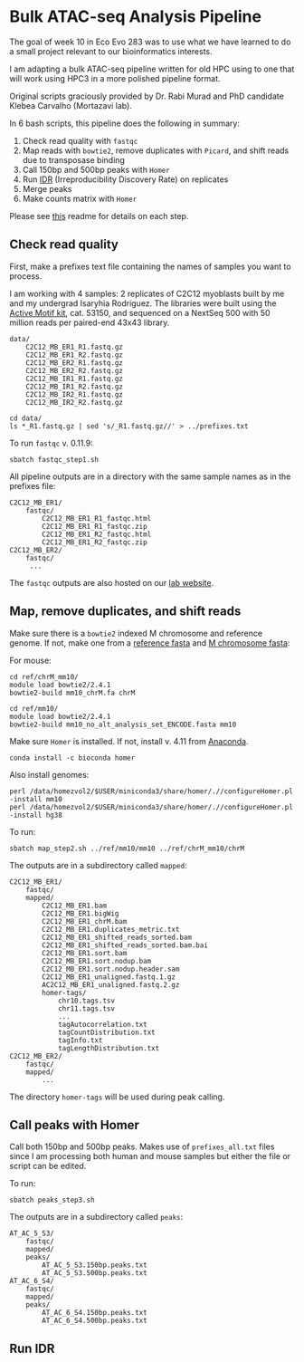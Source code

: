 # Bulk ATAC-seq Analysis Pipeline
The goal of week 10 in Eco Evo 283 was to use what we have learned to do a small project relevant to our bioinformatics interests. 

I am adapting a bulk ATAC-seq pipeline written for old HPC using to one that will work using HPC3 in a more polished pipeline format.

Original scripts graciously provided by Dr. Rabi Murad and PhD candidate Klebea Carvalho (Mortazavi lab).

In 6 bash scripts, this pipeline does the following in summary:
1) Check read quality with `fastqc`
2) Map reads with `bowtie2`, remove duplicates with `Picard`, and shift reads due to transposase binding
3) Call 150bp and 500bp peaks with `Homer`
4) Run [IDR](https://github.com/karmel/homer-idr) (Irreproducibility Discovery Rate) on replicates
5) Merge peaks
6) Make counts matrix with `Homer`

Please see [this](https://github.com/erebboah/bulk_atac_pipeline/tree/main/scripts) readme for details on each step.

## Check read quality
First, make a prefixes text file containing the names of samples you want to process.

I am working with 4 samples: 2 replicates of C2C12 myoblasts built by me and my undergrad Isaryhia Rodriguez. The libraries were built using the [Active Motif kit](https://www.activemotif.com/documents/2182.pdf), cat. 53150, and sequenced on a NextSeq 500 with 50 million reads per paired-end 43x43 library. 

```
data/
    C2C12_MB_ER1_R1.fastq.gz
    C2C12_MB_ER1_R2.fastq.gz
    C2C12_MB_ER2_R1.fastq.gz
    C2C12_MB_ER2_R2.fastq.gz
    C2C12_MB_IR1_R1.fastq.gz
    C2C12_MB_IR1_R2.fastq.gz
    C2C12_MB_IR2_R1.fastq.gz
    C2C12_MB_IR2_R2.fastq.gz
```

```
cd data/
ls *_R1.fastq.gz | sed 's/_R1.fastq.gz//' > ../prefixes.txt
```

To run `fastqc` v. 0.11.9:
```
sbatch fastqc_step1.sh
```

All pipeline outputs are in a directory with the same sample names as in the prefixes file:
```
C2C12_MB_ER1/
    fastqc/
        C2C12_MB_ER1_R1_fastqc.html
        C2C12_MB_ER1_R1_fastqc.zip
        C2C12_MB_ER1_R2_fastqc.html
        C2C12_MB_ER1_R2_fastqc.zip
C2C12_MB_ER2/
    fastqc/
     ...     
```

The `fastqc` outputs are also hosted on our [lab website](/var/www/html/erebboah/bulk_atac/C2C12_MB). 

## Map, remove duplicates, and shift reads
Make sure there is a `bowtie2` indexed M chromosome and reference genome. If not, make one from a [reference fasta](https://www.encodeproject.org/data-standards/reference-sequences/) and [M chromosome fasta](http://hgdownload.soe.ucsc.edu/goldenPath/mm10/chromosomes/):

For mouse:
```
cd ref/chrM_mm10/
module load bowtie2/2.4.1
bowtie2-build mm10_chrM.fa chrM
```

```
cd ref/mm10/
module load bowtie2/2.4.1
bowtie2-build mm10_no_alt_analysis_set_ENCODE.fasta mm10
```

Make sure `Homer` is installed. If not, install v. 4.11 from [Anaconda](https://anaconda.org/bioconda/homer). 
```
conda install -c bioconda homer
```

Also install genomes:
```
perl /data/homezvol2/$USER/miniconda3/share/homer/.//configureHomer.pl -install mm10
perl /data/homezvol2/$USER/miniconda3/share/homer/.//configureHomer.pl -install hg38
```

To run:
```
sbatch map_step2.sh ../ref/mm10/mm10 ../ref/chrM_mm10/chrM
```

The outputs are in a subdirectory called `mapped`:
```
C2C12_MB_ER1/
    fastqc/
    mapped/
        C2C12_MB_ER1.bam
        C2C12_MB_ER1.bigWig
        C2C12_MB_ER1_chrM.bam
        C2C12_MB_ER1.duplicates_metric.txt
        C2C12_MB_ER1_shifted_reads_sorted.bam
        C2C12_MB_ER1_shifted_reads_sorted.bam.bai
        C2C12_MB_ER1.sort.bam
        C2C12_MB_ER1.sort.nodup.bam
        C2C12_MB_ER1.sort.nodup.header.sam
        C2C12_MB_ER1_unaligned.fastq.1.gz
        AC2C12_MB_ER1_unaligned.fastq.2.gz
        homer-tags/
            chr10.tags.tsv
            chr11.tags.tsv
            ...
            tagAutocorrelation.txt
            tagCountDistribution.txt
            tagInfo.txt
            tagLengthDistribution.txt
C2C12_MB_ER2/
    fastqc/
    mapped/
        ...
```

The directory `homer-tags` will be used during peak calling.

## Call peaks with Homer
Call both 150bp and 500bp peaks. Makes use of `prefixes_all.txt` files since I am processing both human and mouse samples but either the file or script can be edited.

To run:
```
sbatch peaks_step3.sh
```

The outputs are in a subdirectory called `peaks`:
```
AT_AC_5_S3/
    fastqc/
    mapped/
    peaks/
        AT_AC_5_S3.150bp.peaks.txt
        AT_AC_5_S3.500bp.peaks.txt
AT_AC_6_S4/
    fastqc/
    mapped/
    peaks/
        AT_AC_6_S4.150bp.peaks.txt
        AT_AC_6_S4.500bp.peaks.txt
```

## Run IDR
